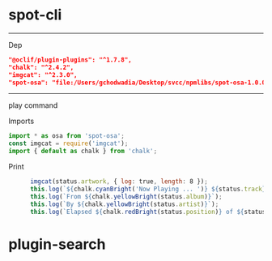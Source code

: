 # spot-cli
--------

Dep
```json
"@oclif/plugin-plugins": "^1.7.8",
"chalk": "^2.4.2",
"imgcat": "^2.3.0",
"spot-osa": "file:/Users/gchodwadia/Desktop/svcc/npmlibs/spot-osa-1.0.0.tgz"
```
----------
play command

Imports
```javascript		
import * as osa from 'spot-osa';
const imgcat = require('imgcat');
import { default as chalk } from 'chalk';
```

Print
```javascript
      imgcat(status.artwork, { log: true, length: 8 });
      this.log(`${chalk.cyanBright('Now Playing ... ')} ${status.track}`);
      this.log(`From ${chalk.yellowBright(status.album)}`);
      this.log(`By ${chalk.yellowBright(status.artist)}`);
      this.log(`Elapsed ${chalk.redBright(status.position)} of ${status.duration}`);
```




# plugin-search
